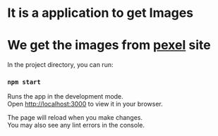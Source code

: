 
<h1>It is a application to get Images</h1>
<h1>We get the images from <a href="https://www.pexels.com/">pexel</a> site</h1>



In the project directory, you can run:

### `npm start`

Runs the app in the development mode.\
Open [http://localhost:3000](http://localhost:3000) to view it in your browser.

The page will reload when you make changes.\
You may also see any lint errors in the console.
